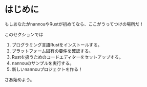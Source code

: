 <!-- # Getting Started -->
# はじめに

<!-- If you are new to nannou or Rust, you are in the right place! -->
もしあなたがnannouやRustが初めてなら、ここがうってつけの場所だ！

<!-- In this section, we will: -->
このセクションでは

<!-- 1. Install the Rust programming language.
2. Check for platform-specific requirements.
3. Setup our code editor for working with Rust.
4. Run some nannou examples.
5. Make our own, new nannou project! -->
1. プログラミング言語Rustをインストールする。
2. プラットフォーム固有の要件を確認する。
3. Rustを扱うためのコードエディターをセットアップする。
4. nannouのサンプルを実行する。
5. 新しいnannouプロジェクトを作る！

<!-- Let's get started. -->
さあ始めよう。
